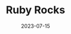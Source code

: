 ---
title: Ruby Rocks
description: Rock formations at Ruby Beach
location: Near Kalaloch, WA
date: 2023-07-15
alt: Rock formations at Ruby Beach
original:
  { src: https://sbeczkiewicz.blob.core.windows.net/images/20230815-DSC02554-Enhanced-NR.jpg }
compressed:
  {
    src: https://sbeczkiewicz.blob.core.windows.net/compressed/20230815-DSC02554-Enhanced-NR-compressed.jpg,
  }
---